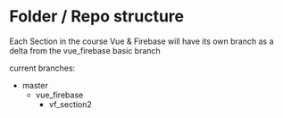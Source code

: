 # Folder / Repo structure

Each Section in the course Vue & Firebase will have its own branch as a delta from the vue_firebase basic branch

current branches:

- master
  - vue_firebase
    - vf_section2
